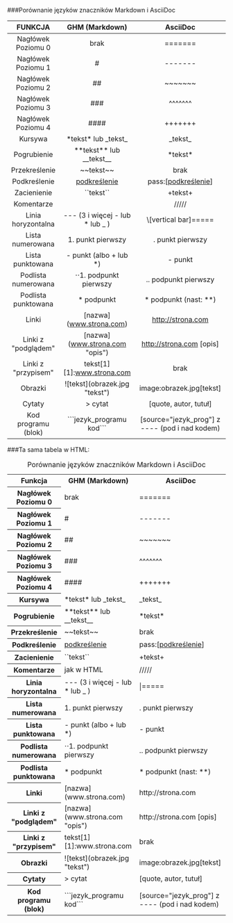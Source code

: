 ###Porównanie języków znaczników Markdown i AsciiDoc

|FUNKCJA            | GHM (Markdown)                 | AsciiDoc                  |
|:-----------------:|:------------------------------:|:-------------------------:|
|Nagłówek Poziomu 0 | brak                           | =======                   |
|Nagłówek Poziomu 1 | #                              | -------                   |
|Nagłówek Poziomu 2 | ##                             | ~~~~~~~                   |
|Nagłówek Poziomu 3 | ###                            | ^^^^^^^                   |
|Nagłówek Poziomu 4 | ####                           | +++++++                   |
|Kursywa            | \*tekst\* lub \_tekst\_        | \_tekst\_                 |
|Pogrubienie        | \*\*tekst\*\* lub \_\_tekst\_\_| \*tekst\*                 |
|Przekreślenie      | \~~tekst\~~                    | brak                      |
|Podkreślenie       | <u>podkreślenie</u>            | pass:[<u>podkreślenie</u>]|
|Zacienienie        | \`\`tekst\``                    | \+tekst\+                |
|Komentarze         | <!-- komentarz -->             | /////                     |
|Linia horyzontalna | --- (3 i więcej - lub * lub _ )| \\[vertical bar]=====     |
|Lista numerowana   | 1. punkt pierwszy              | . punkt pierwszy          |
|Lista punktowana   | - punkt (albo + lub *)         | - punkt                   |
|Podlista numerowana| ⋅⋅1. podpunkt pierwszy          | \.. podpunkt pierwszy    |
|Podlista punktowana| \* podpunkt                    | \* podpunkt (nast: \**)   |
|Linki              | \[nazwa](www.strona.com)       | http://strona.com         |
|Linki z "podglądem"| \[nazwa](www.strona.com "opis")| http://strona.com [opis]  |
|Linki z "przypisem"| tekst\[1] \[1]:www.strona.com  | brak                      |
|Obrazki            | \!\[tekst](obrazek.jpg "tekst")| image:obrazek.jpg[tekst]  |
|Cytaty             | > cytat                        | [quote, autor, tutuł]     |
|Kod programu (blok)| \`\`\`jezyk_programu kod\`\`\` | [source="jezyk_prog"] z ---- (pod i nad kodem)|

###Ta sama tabela w HTML:

 <table summary="tabela porównawcza">
				<caption>Porównanie języków znaczników Markdown i AsciiDoc</caption>
				<tr><th>Funkcja				<th>GHM (Markdown) 				<th>AsciiDoc
				<tr><th>Nagłówek Poziomu 0  <td> brak						<td> =======
				<tr><th>Nagłówek Poziomu 1  <td> #								<td> -------
				<tr><th>Nagłówek Poziomu 2	<td> ##								<td> ~~~~~~~
				<tr><th>Nagłówek Poziomu 3	<td> ###								<td> ^^^^^^^
				<tr><th>Nagłówek Poziomu 4	<td> ####							<td> +++++++ 
				<tr><th>Kursywa		  		<td> *tekst* lub _tekst_				<td> _tekst_
				<tr><th>Pogrubienie			<td> **tekst** lub __tekst__		<td> *tekst*
				<tr><th>Przekreślenie		<td> ~~tekst~~					      	<td> brak
				<tr><th>Podkreślenie		<td> <u>podkreślenie</u>				<td> pass:[<u>podkreślenie</u>]
				<tr><th>Zacienienie			<td> ``tekst`` 					  	<td> +tekst+
				<tr><th>Komentarze  		<td> jak w HTML   		  			<td> /////
				<tr><th>Linia horyzontalna	<td> --- (3 i więcej - lub * lub _ )	<td> |=====
				<tr><th>Lista numerowana	<td> 1. punkt pierwszy				<td> . punkt pierwszy
				<tr><th>Lista punktowana 	<td> - punkt (albo + lub *)			  <td> - punkt
				<tr><th>Podlista numerowana <td> ⋅⋅1. podpunkt pierwszy			<td> .. podpunkt pierwszy
				<tr><th>Podlista punktowana <td> * podpunkt						<td> * podpunkt (nast: **)
				<tr><th>Linki				<td> [nazwa](www.strona.com) 		<td> http://strona.com
				<tr><th>Linki z "podglądem"	<td> [nazwa](www.strona.com "opis")	<td> http://strona.com [opis]
				<tr><th>Linki z "przypisem"	<td> tekst[1] [1]:www.strona.com		  <td> brak
				<tr><th>Obrazki				<td> ![tekst](obrazek.jpg "tekst")   <td> image:obrazek.jpg[tekst]
				<tr><th>Cytaty				<td> > cytat							<td> [quote, autor, tutuł] 
				<tr><th>Kod programu (blok)	<td> ```jezyk_programu kod```		<td> [source="jezyk_prog"] z ---- (pod i nad kodem)
	</table>

